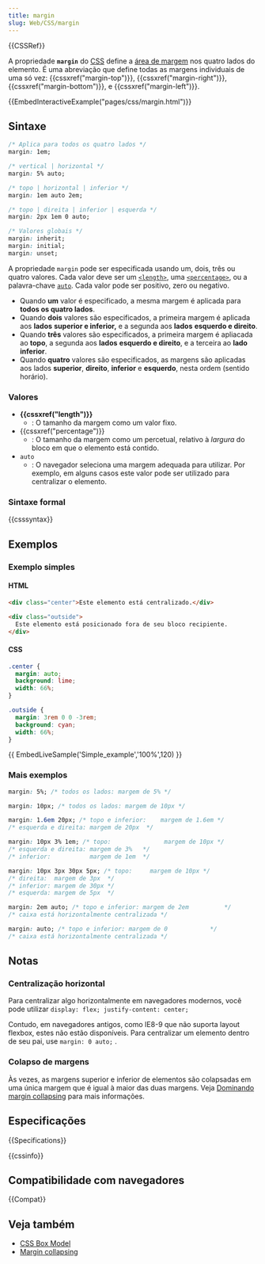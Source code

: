 ```yaml
---
title: margin
slug: Web/CSS/margin
---
```


{{CSSRef}}

A propriedade **`margin`** do [CSS](/pt-BR/docs/Web/CSS) define a [área de margem](/pt-BR/docs/Web/CSS/CSS_Box_Model/Introduction_to_the_CSS_box_model) nos quatro lados do elemento. É uma abreviação que define todas as margens individuais de uma só vez: {{cssxref("margin-top")}}, {{cssxref("margin-right")}}, {{cssxref("margin-bottom")}}, e {{cssxref("margin-left")}}.

{{EmbedInteractiveExample("pages/css/margin.html")}}

## Sintaxe

```css
/* Aplica para todos os quatro lados */
margin: 1em;

/* vertical | horizontal */
margin: 5% auto;

/* topo | horizontal | inferior */
margin: 1em auto 2em;

/* topo | direita | inferior | esquerda */
margin: 2px 1em 0 auto;

/* Valores globais */
margin: inherit;
margin: initial;
margin: unset;
```

A propriedade `margin` pode ser especificada usando um, dois, três ou quatro valores. Cada valor deve ser um [`<length>`](#length), uma [`<percentage>`](#percentage), ou a palavra-chave [`auto`](#auto). Cada valor pode ser positivo, zero ou negativo.

- Quando **um** valor é especificado, a mesma margem é aplicada para **todos os quatro lados**.
- Quando **dois** valores são especificados, a primeira margem é aplicada aos **lados** **superior e inferior,** e a segunda aos **lados** **esquerdo e direito**.
- Quando **três** valores são especificados, a primeira margem é apliacada ao **topo**, a segunda aos **lados** **esquerdo e direito**, e a terceira ao **lado** **inferior**.
- Quando **quatro** valores são especificados, as margens são aplicadas aos lados **superior**, **direito**, **inferior** e **esquerdo**, nesta ordem (sentido horário).

### Valores

- **{{cssxref("length")}}**
  - : O tamanho da margem como um valor fixo.
- {{cssxref("percentage")}}
  - : O tamanho da margem como um percetual, relativo à _largura_ do bloco em que o elemento está contido.
- `auto`
  - : O navegador seleciona uma margem adequada para utilizar. Por exemplo, em alguns casos este valor pode ser utilizado para centralizar o elemento.

### Sintaxe formal

{{csssyntax}}

## Exemplos

### Exemplo simples

#### HTML

```html
<div class="center">Este elemento está centralizado.</div>

<div class="outside">
  Este elemento está posicionado fora de seu bloco recipiente.
</div>
```

#### CSS

```css
.center {
  margin: auto;
  background: lime;
  width: 66%;
}

.outside {
  margin: 3rem 0 0 -3rem;
  background: cyan;
  width: 66%;
}
```

{{ EmbedLiveSample('Simple_example','100%',120) }}

### Mais exemplos

```css
margin: 5%; /* todos os lados: margem de 5% */

margin: 10px; /* todos os lados: margem de 10px */

margin: 1.6em 20px; /* topo e inferior:    margem de 1.6em */
/* esquerda e direita: margem de 20px  */

margin: 10px 3% 1em; /* topo:               margem de 10px */
/* esquerda e direita: margem de 3%   */
/* inferior:           margem de 1em  */

margin: 10px 3px 30px 5px; /* topo:     margem de 10px */
/* direita:  margem de 3px  */
/* inferior: margem de 30px */
/* esquerda: margem de 5px  */

margin: 2em auto; /* topo e inferior: margem de 2em          */
/* caixa está horizontalmente centralizada */

margin: auto; /* topo e inferior: margem de 0            */
/* caixa está horizontalmente centralizada */
```

## Notas

### Centralização horizontal

Para centralizar algo horizontalmente em navegadores modernos, você pode utilizar `display: flex; justify-content: center;`

Contudo, em navegadores antigos, como IE8-9 que não suporta layout flexbox, estes não estão disponíveis. Para centralizar um elemento dentro de seu pai, use `margin: 0 auto;` .

### Colapso de margens

Às vezes, as margens superior e inferior de elementos são colapsadas em uma única margem que é igual à maior das duas margens. Veja [Dominando margin collapsing](/pt-BR/docs/Web/CSS/CSS_Box_Model/margin_collapsing) para mais informações.

## Especificações

{{Specifications}}

{{cssinfo}}

## Compatibilidade com navegadores

{{Compat}}

## Veja também

- [CSS Box Model](/pt-BR/CSS/box_model)
- [Margin collapsing](/pt-BR/CSS/margin_collapsing)
